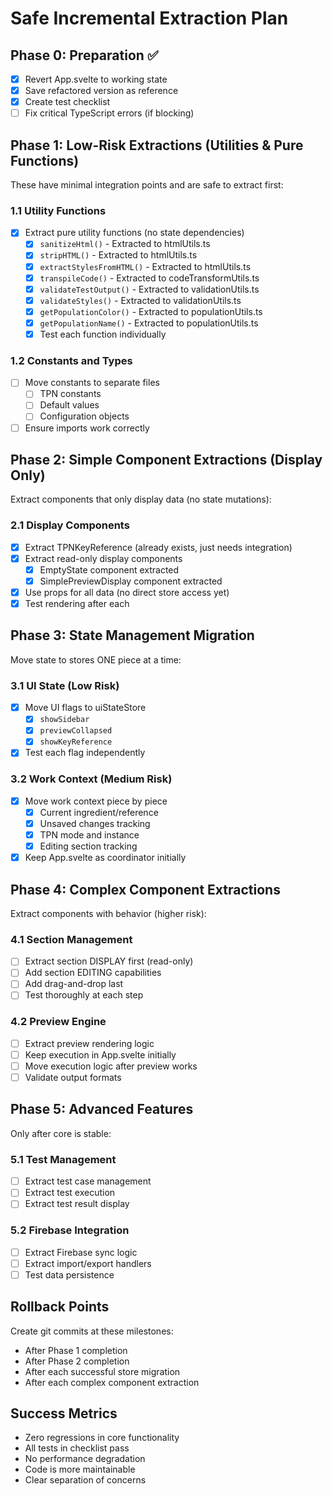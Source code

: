 # Safe Incremental Extraction Plan

## Phase 0: Preparation ✅
- [x] Revert App.svelte to working state
- [x] Save refactored version as reference
- [x] Create test checklist
- [ ] Fix critical TypeScript errors (if blocking)

## Phase 1: Low-Risk Extractions (Utilities & Pure Functions)
These have minimal integration points and are safe to extract first:

### 1.1 Utility Functions
- [x] Extract pure utility functions (no state dependencies)
  - [x] `sanitizeHtml()` - Extracted to htmlUtils.ts
  - [x] `stripHTML()` - Extracted to htmlUtils.ts
  - [x] `extractStylesFromHTML()` - Extracted to htmlUtils.ts
  - [x] `transpileCode()` - Extracted to codeTransformUtils.ts
  - [x] `validateTestOutput()` - Extracted to validationUtils.ts
  - [x] `validateStyles()` - Extracted to validationUtils.ts
  - [x] `getPopulationColor()` - Extracted to populationUtils.ts
  - [x] `getPopulationName()` - Extracted to populationUtils.ts
  - [x] Test each function individually

### 1.2 Constants and Types
- [ ] Move constants to separate files
  - [ ] TPN constants
  - [ ] Default values
  - [ ] Configuration objects
- [ ] Ensure imports work correctly

## Phase 2: Simple Component Extractions (Display Only)
Extract components that only display data (no state mutations):

### 2.1 Display Components
- [x] Extract TPNKeyReference (already exists, just needs integration)
- [x] Extract read-only display components
  - [x] EmptyState component extracted
  - [x] SimplePreviewDisplay component extracted  
- [x] Use props for all data (no direct store access yet)
- [x] Test rendering after each

## Phase 3: State Management Migration
Move state to stores ONE piece at a time:

### 3.1 UI State (Low Risk)
- [x] Move UI flags to uiStateStore
  - [x] `showSidebar`
  - [x] `previewCollapsed`
  - [x] `showKeyReference`
- [x] Test each flag independently

### 3.2 Work Context (Medium Risk)
- [x] Move work context piece by piece
  - [x] Current ingredient/reference
  - [x] Unsaved changes tracking
  - [x] TPN mode and instance
  - [x] Editing section tracking
- [x] Keep App.svelte as coordinator initially

## Phase 4: Complex Component Extractions
Extract components with behavior (higher risk):

### 4.1 Section Management
- [ ] Extract section DISPLAY first (read-only)
- [ ] Add section EDITING capabilities
- [ ] Add drag-and-drop last
- [ ] Test thoroughly at each step

### 4.2 Preview Engine
- [ ] Extract preview rendering logic
- [ ] Keep execution in App.svelte initially
- [ ] Move execution logic after preview works
- [ ] Validate output formats

## Phase 5: Advanced Features
Only after core is stable:

### 5.1 Test Management
- [ ] Extract test case management
- [ ] Extract test execution
- [ ] Extract test result display

### 5.2 Firebase Integration
- [ ] Extract Firebase sync logic
- [ ] Extract import/export handlers
- [ ] Test data persistence

## Rollback Points
Create git commits at these milestones:
- After Phase 1 completion
- After Phase 2 completion
- After each successful store migration
- After each complex component extraction

## Success Metrics
- Zero regressions in core functionality
- All tests in checklist pass
- No performance degradation
- Code is more maintainable
- Clear separation of concerns